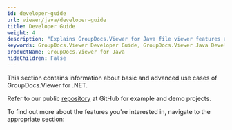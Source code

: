```yaml
---
id: developer-guide
url: viewer/java/developer-guide
title: Developer Guide
weight: 4
description: "Explains GroupDocs.Viewer for Java file viewer features and shows how to view PDF, Word, Excel, PowerPoint documents inside your Java applications"
keywords: GroupDocs.Viewer Developer Guide, GroupDocs.Viewer Java Developer Guide, GroupDocs.Viewer Developer Guide Java, Using GroupDocs.Viewer for Java, GroupDocs.Viewer for Java use cases
productName: GroupDocs.Viewer for Java
hideChildren: False
---
```

This section contains information about basic and advanced use cases of GroupDocs.Viewer for .NET.

Refer to our public [repository](https://github.com/groupdocs-viewer/GroupDocs.Viewer-for-.NET) at GitHub for example and demo projects.

To find out more about the features you're interested in, navigate to the appropriate section:
